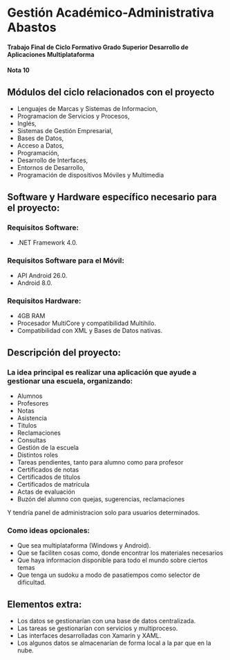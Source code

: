 # Gestión Académico-Administrativa Abastos
#### Trabajo Final de Ciclo Formativo Grado Superior Desarrollo de Aplicaciones Multiplataforma
#### Nota 10

## Módulos del ciclo relacionados con el proyecto

 * Lenguajes de Marcas y Sistemas de Informacion,
 * Programacion de Servicios y Procesos,
 * Inglés,
 * Sistemas de Gestión Empresarial,
 * Bases de Datos,
 * Acceso a Datos,
 * Programación,
 * Desarrollo de Interfaces,
 * Entornos de Desarrollo,
 * Programación de dispositivos Móviles y Multimedia

## Software y Hardware específico necesario para el proyecto:

### Requisitos Software:
 * .NET Framework 4.0.
### Requisitos Software para el Móvil:
 * API Android 26.0.
 * Android 8.0.
### Requisitos Hardware:
 * 4GB RAM
 * Procesador MultiCore y compatibilidad Multihilo.
 * Compatibilidad con XML y Bases de Datos nativas.

## Descripción del proyecto:

### La idea principal es realizar una aplicación que ayude a gestionar una escuela, organizando:
 * Alumnos
 * Profesores
 * Notas
 * Asistencia
 * Titulos
 * Reclamaciones
 * Consultas
 * Gestión de la escuela
 * Distintos roles
 * Tareas pendientes, tanto para alumno como para profesor
 * Certificados de notas
 * Certificados de títulos
 * Certificados de matrícula
 * Actas de evaluación
 * Buzón del alumno con quejas, sugerencias, reclamaciones

Y tendría panel de administracion solo para usuarios determinados.

### Como ideas opcionales:
 * Que sea multiplataforma (Windows y Android).
 * Que se faciliten cosas como, donde encontrar los materiales necesarios
 * Que haya informacion disponible para todo el mundo sobre ciertos temas
 * Que tenga un sudoku a modo de pasatiempos como selector de dificultad.

## Elementos extra:
 * Los datos se gestionarían con una base de datos centralizada.
 * Las tareas se gestionarían con servicios y multiproceso.
 * Las interfaces desarrolladas con Xamarin y XAML.
 * Los algunos datos se almacenarían de forma local a la par que en la nube.
